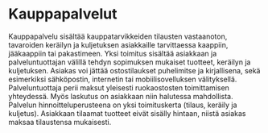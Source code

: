 # Kauppapalvelut

Kauppapalvelu sisältää kauppatarvikkeiden tilausten vastaanoton, tavaroiden keräilyn ja kuljetuksen asiakkaille tarvittaessa kaappiin, jääkaappiin tai pakastimeen. Yksi toimitus sisältää asiakkaan ja palveluntuottajan välillä tehdyn sopimuksen mukaiset tuotteet, keräilyn ja kuljetuksen. Asiakas voi jättää ostostilaukset puhelimitse ja kirjallisena, sekä esimerkiksi sähköpostin, internetin tai mobiilisovelluksen välityksellä. Palveluntuottaja perii maksut yleisesti ruokaostosten toimittamisen yhteydessä. Myös laskutus on asiakkaan niin halutessa mahdollista. Palvelun hinnoitteluperusteena on yksi toimituskerta (tilaus, keräily ja kuljetus). Asiakkaan tilaamat tuotteet eivät sisälly hintaan, niistä asiakas maksaa tilaustensa mukaisesti.